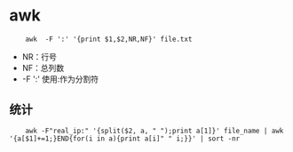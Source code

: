 # awk

```
    awk  -F ':' '{print $1,$2,NR,NF}' file.txt
```
- NR：行号
- NF：总列数
- -F ':'  使用:作为分割符


## 统计

```
    awk -F"real_ip:" '{split($2, a, " ");print a[1]}' file_name | awk '{a[$1]+=1;}END{for(i in a){print a[i]" " i;}}' | sort -nr
```
